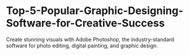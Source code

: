 # Top-5-Popular-Graphic-Designing-Software-for-Creative-Success
Create stunning visuals with Adobe Photoshop, the industry-standard software for photo editing, digital painting, and graphic design.
